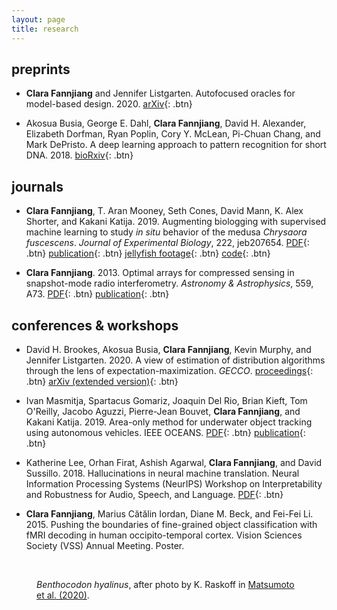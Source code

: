 ```yaml
---
layout: page
title: research
---
```


## preprints

- **Clara Fannjiang** and Jennifer Listgarten. Autofocused oracles for model-based design. 2020. [arXiv](https://arxiv.org/abs/2006.08052){: .btn}

- Akosua Busia, George E. Dahl, **Clara Fannjiang**, David H. Alexander, Elizabeth Dorfman, Ryan Poplin, Cory Y. McLean, Pi-Chuan Chang, and Mark DePristo. A deep learning approach to pattern recognition for short DNA. 2018. [bioRxiv](https://www.biorxiv.org/content/early/2018/06/22/353474){: .btn}

## journals

- **Clara Fannjiang**, T. Aran Mooney, Seth Cones, David Mann, K. Alex Shorter, and Kakani Katija. 2019. Augmenting biologging with supervised machine learning to study *in situ* behavior of the medusa *Chrysaora fuscescens*. *Journal of Experimental Biology*, 222, jeb207654. [PDF](/research/jeb_2019_wsi.pdf){: .btn} [publication](https://jeb.biologists.org/content/222/16/jeb207654){: .btn} [jellyfish footage](http://movie.biologists.com/video/10.1242/jeb.207654/video-1){: .btn} [code](https://bitbucket.org/mbari/jellymove/src/master/){: .btn}

- **Clara Fannjiang**. 2013. Optimal arrays for compressed sensing in snapshot-mode radio interferometry. *Astronomy & Astrophysics*, 559, A73. [PDF](/research/aa_2013.pdf){: .btn} [publication](https://www.aanda.org/articles/aa/full_html/2013/11/aa21079-13/aa21079-13.html){: .btn}

## conferences & workshops

- David H. Brookes, Akosua Busia, **Clara Fannjiang**, Kevin Murphy, and Jennifer Listgarten. 2020. A view of estimation of distribution algorithms through the lens of expectation-maximization. *GECCO*. [proceedings](https://dl.acm.org/doi/10.1145/3377929.3389938){: .btn} [arXiv (extended version)](https://arxiv.org/abs/1905.10474){: .btn}

- Ivan Masmitja, Spartacus Gomariz, Joaquin Del Rio, Brian Kieft, Tom O'Reilly, Jacobo Aguzzi, Pierre-Jean Bouvet, **Clara Fannjiang**, and Kakani Katija. 2019. Area-only method for underwater object tracking using autonomous vehicles. IEEE OCEANS. [PDF](/research/oceans_2019.pdf){: .btn} [publication](https://ieeexplore.ieee.org/document/8867277){: .btn}

- Katherine Lee, Orhan Firat, Ashish Agarwal, **Clara Fannjiang**, and David Sussillo. 2018. Hallucinations in neural machine translation. Neural Information Processing Systems (NeurIPS) Workshop on Interpretability and Robustness for Audio, Speech, and Language. [PDF](/research/neurips_irasl_2018.pdf){: .btn}

- **Clara Fannjiang**, Marius Cătălin Iordan, Diane M. Beck, and Fei-Fei Li. 2015. Pushing the boundaries of fine-grained object classification with fMRI decoding in human occipito-temporal cortex. Vision Sciences Society (VSS) Annual Meeting. Poster.

<br>

<figure class="align-center">
  <a href="#"><img src="{{ '/images/benthocodon_hyalinus_med.png' | absolute_url }}" alt=""></a>
  <figcaption><em>Benthocodon hyalinus</em>, after photo by K. Raskoff in <a href="https://www.frontiersin.org/articles/10.3389/fmars.2019.00798/full">Matsumoto et al. (2020)</a>.</figcaption>
</figure> 

